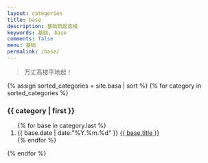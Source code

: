 ```yaml
---
layout: categories
title: base
description: 基础筑起高楼
keywords: 基础, base
comments: false
menu: 基础
permalink: /base/
---
```


> 万丈高楼平地起！

<!-- <ul class="bases">
{% for base in site.base %}
{% if base.title != "base Template" %}
<li class="bases-item"><a href="{{ site.url }}{{ base.url }}">{{ base.title }}</a></li>
{% endif %}
{% endfor %}
</ul> -->

<section class="container bases-content">
{% assign sorted_categories = site.basa | sort %}
{% for category in sorted_categories %}
<h3>{{ category | first }}</h3>
<ol class="bases-list" id="{{ category[0] }}">
{% for base in category.last %}
<li class="bases-list-item">
<span class="bases-list-meta">{{ base.date | date:"%Y.%m.%d" }}</span>
<a class="bases-list-name" href="{{ site.url }}{{ base.url }}">{{ base.title }}</a>
</li>
{% endfor %}
</ol>
{% endfor %}
</section>
